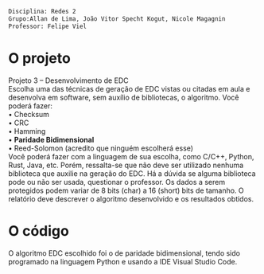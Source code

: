 
```sh
Disciplina: Redes 2
Grupo:Allan de Lima, João Vitor Specht Kogut, Nicole Magagnin
Professor: Felipe Viel
```


# O projeto

Projeto 3 – Desenvolvimento de EDC<br>
Escolha uma das técnicas de geração de EDC vistas ou citadas em aula e desenvolva em software,
sem auxílio de bibliotecas, o algoritmo. Você poderá fazer:<br>
• Checksum<br>
• CRC<br>
• Hamming<br>
• <b>Paridade Bidimensional</b><br>
• Reed-Solomon (acredito que ninguém escolherá esse)<br>
Você poderá fazer com a linguagem de sua escolha, como C/C++, Python, Rust, Java, etc. Porém,
ressalta-se que não deve ser utilizado nenhuma biblioteca que auxilie na geração do EDC. Há a
dúvida se alguma biblioteca pode ou não ser usada, questionar o professor. Os dados a serem
protegidos podem variar de 8 bits (char) a 16 (short) bits de tamanho. O relatório deve descrever o
algoritmo desenvolvido e os resultados obtidos.

# O código
O algoritmo EDC escolhido foi o de paridade bidimensional, tendo sido programado na linguagem Python e usando a IDE Visual Studio Code.

